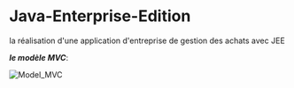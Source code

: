 # Java-Enterprise-Edition

la réalisation d'une application d'entreprise de gestion des achats avec JEE

***le modèle MVC***:


![Model_MVC](https://user-images.githubusercontent.com/75954544/148684766-08bf1525-8345-4b14-ae2c-1cd806537528.JPG)




